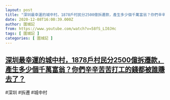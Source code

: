 ```yaml
---
layout: post
title: "深圳最幸運的城中村，1878戶村民分2500億拆遷款，產生多少個千萬富翁？你們辛辛苦苦打工的錢都被誰賺去了？"
date: 2020-12-08T16:00:39.000Z
author: 圍城記
from: https://www.youtube.com/watch?v=58fS_LI0JHc
tags: [ 圍城記 ]
categories: [ 圍城記 ]
---
```

<!--1607443239000-->
[深圳最幸運的城中村，1878戶村民分2500億拆遷款，產生多少個千萬富翁？你們辛辛苦苦打工的錢都被誰賺去了？](https://www.youtube.com/watch?v=58fS_LI0JHc)
------

<div>
#深圳 #拆遷 #城中村
</div>

